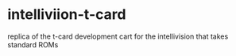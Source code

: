 # intelliviion-t-card
replica of the t-card development cart for the intellivision that takes standard ROMs
